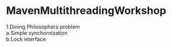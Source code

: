 # MavenMultithreadingWorkshop
1.Dining Philosophers problem <br>
a.Simple synchornization<br>
b.Lock interface 
